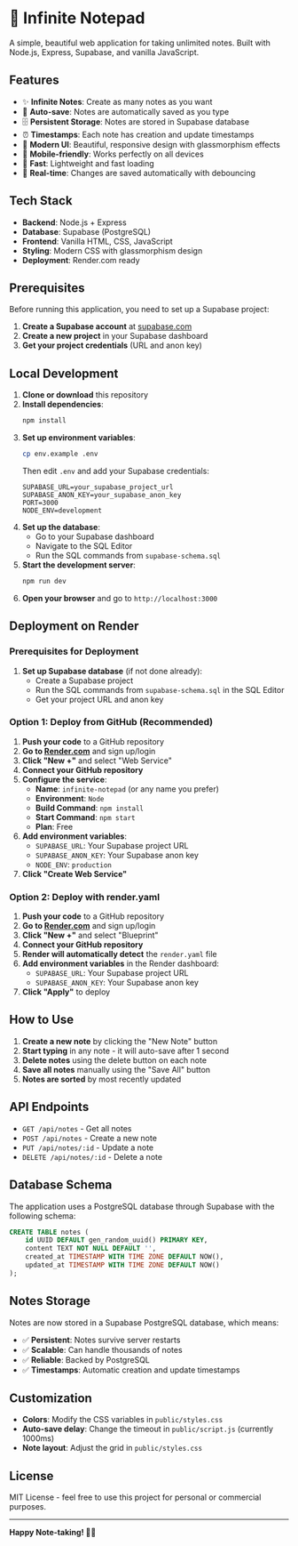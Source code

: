 # 📝 Infinite Notepad

A simple, beautiful web application for taking unlimited notes. Built with Node.js, Express, Supabase, and vanilla JavaScript.

## Features

- ✨ **Infinite Notes**: Create as many notes as you want
- 💾 **Auto-save**: Notes are automatically saved as you type
- 🗄️ **Persistent Storage**: Notes are stored in Supabase database
- ⏰ **Timestamps**: Each note has creation and update timestamps
- 🎨 **Modern UI**: Beautiful, responsive design with glassmorphism effects
- 📱 **Mobile-friendly**: Works perfectly on all devices
- 🚀 **Fast**: Lightweight and fast loading
- 🔄 **Real-time**: Changes are saved automatically with debouncing

## Tech Stack

- **Backend**: Node.js + Express
- **Database**: Supabase (PostgreSQL)
- **Frontend**: Vanilla HTML, CSS, JavaScript
- **Styling**: Modern CSS with glassmorphism design
- **Deployment**: Render.com ready

## Prerequisites

Before running this application, you need to set up a Supabase project:

1. **Create a Supabase account** at [supabase.com](https://supabase.com)
2. **Create a new project** in your Supabase dashboard
3. **Get your project credentials** (URL and anon key)

## Local Development

1. **Clone or download** this repository
2. **Install dependencies**:
   ```bash
   npm install
   ```
3. **Set up environment variables**:
   ```bash
   cp env.example .env
   ```
   Then edit `.env` and add your Supabase credentials:
   ```
   SUPABASE_URL=your_supabase_project_url
   SUPABASE_ANON_KEY=your_supabase_anon_key
   PORT=3000
   NODE_ENV=development
   ```
4. **Set up the database**:
   - Go to your Supabase dashboard
   - Navigate to the SQL Editor
   - Run the SQL commands from `supabase-schema.sql`
5. **Start the development server**:
   ```bash
   npm run dev
   ```
6. **Open your browser** and go to `http://localhost:3000`

## Deployment on Render

### Prerequisites for Deployment

1. **Set up Supabase database** (if not done already):
   - Create a Supabase project
   - Run the SQL commands from `supabase-schema.sql` in the SQL Editor
   - Get your project URL and anon key

### Option 1: Deploy from GitHub (Recommended)

1. **Push your code** to a GitHub repository
2. **Go to [Render.com](https://render.com)** and sign up/login
3. **Click "New +"** and select "Web Service"
4. **Connect your GitHub repository**
5. **Configure the service**:
   - **Name**: `infinite-notepad` (or any name you prefer)
   - **Environment**: `Node`
   - **Build Command**: `npm install`
   - **Start Command**: `npm start`
   - **Plan**: Free
6. **Add environment variables**:
   - `SUPABASE_URL`: Your Supabase project URL
   - `SUPABASE_ANON_KEY`: Your Supabase anon key
   - `NODE_ENV`: `production`
7. **Click "Create Web Service"**

### Option 2: Deploy with render.yaml

1. **Push your code** to a GitHub repository
2. **Go to [Render.com](https://render.com)** and sign up/login
3. **Click "New +"** and select "Blueprint"
4. **Connect your GitHub repository**
5. **Render will automatically detect** the `render.yaml` file
6. **Add environment variables** in the Render dashboard:
   - `SUPABASE_URL`: Your Supabase project URL
   - `SUPABASE_ANON_KEY`: Your Supabase anon key
7. **Click "Apply"** to deploy

## How to Use

1. **Create a new note** by clicking the "New Note" button
2. **Start typing** in any note - it will auto-save after 1 second
3. **Delete notes** using the delete button on each note
4. **Save all notes** manually using the "Save All" button
5. **Notes are sorted** by most recently updated

## API Endpoints

- `GET /api/notes` - Get all notes
- `POST /api/notes` - Create a new note
- `PUT /api/notes/:id` - Update a note
- `DELETE /api/notes/:id` - Delete a note

## Database Schema

The application uses a PostgreSQL database through Supabase with the following schema:

```sql
CREATE TABLE notes (
    id UUID DEFAULT gen_random_uuid() PRIMARY KEY,
    content TEXT NOT NULL DEFAULT '',
    created_at TIMESTAMP WITH TIME ZONE DEFAULT NOW(),
    updated_at TIMESTAMP WITH TIME ZONE DEFAULT NOW()
);
```

## Notes Storage

Notes are now stored in a Supabase PostgreSQL database, which means:
- ✅ **Persistent**: Notes survive server restarts
- ✅ **Scalable**: Can handle thousands of notes
- ✅ **Reliable**: Backed by PostgreSQL
- ✅ **Timestamps**: Automatic creation and update timestamps

## Customization

- **Colors**: Modify the CSS variables in `public/styles.css`
- **Auto-save delay**: Change the timeout in `public/script.js` (currently 1000ms)
- **Note layout**: Adjust the grid in `public/styles.css`

## License

MIT License - feel free to use this project for personal or commercial purposes.

---

**Happy Note-taking! 📝✨**
